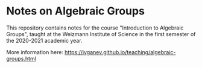 # Notes on Algebraic Groups

This repository contains notes for the course "Introduction to Algebraic Groups", taught at the Weizmann Institute of Science in the first semester of the 2020-2021 academic year.

More information here: https://ivganev.github.io/teaching/algebraic-groups.html
